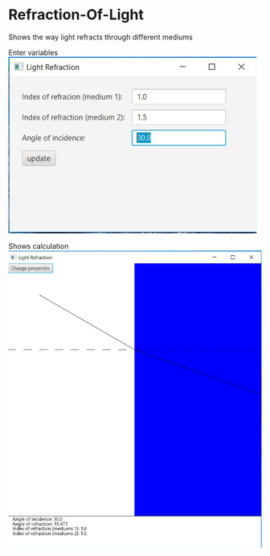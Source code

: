 # Refraction-Of-Light
Shows the way light refracts through different mediums

Enter variables
![Enter variables](https://raw.githubusercontent.com/Tyler-Hilbert/Refraction-Of-Light/master/doc/Screenshot1.jpg "Enter variables")

Shows calculation
![Shows calculation](https://raw.githubusercontent.com/Tyler-Hilbert/Refraction-Of-Light/master/doc/Screenshot2.jpg "Shows calculation")
